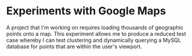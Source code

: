 # Experiments with Google Maps

A project that I'm working on requires loading thousands of geographic points onto a map. This experiment allows me to produce a reduced test case whereby I can test clustering and dynamically querying a MySQL database for points that are within the user's viewport.